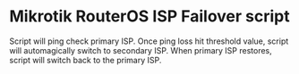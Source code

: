 # Mikrotik RouterOS ISP Failover script

Script will ping check primary ISP. Once ping loss hit threshold value, script will automagically switch to secondary ISP.
When primary ISP restores, script will switch back to the primary ISP.